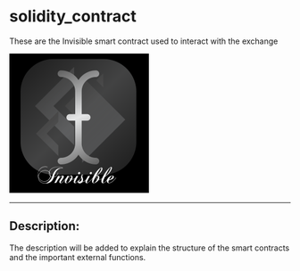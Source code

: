 # solidity_contract

These are the Invisible smart contract used to interact with the exchange

<img height=250 src="https://github.com/InvisibleExchange/frontend/blob/main/public/Invisible-full.png"> </img>

---

## **Description**:

The description will be added to explain the structure of the smart contracts and the important external functions.
